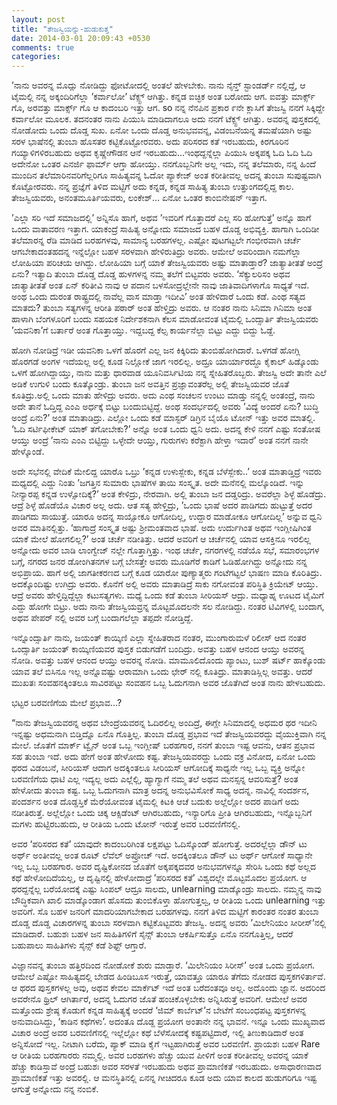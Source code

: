 ```yaml
---
layout: post
title: "ತೇಜಸ್ವಿಯನ್ನು-ಹುಡುಕುತ್ತ"
date: 2014-03-01 20:09:43 +0530
comments: true
categories: 
---
```

’ನಾನು ಅವರನ್ನ ಮೊದ್ಲು ನೋಡಿದ್ದು ಫೋಟೋದಲ್ಲಿ ಅಂತಲೆ ಹೇಳಬೇಕು. ನಾನು ನೈನ್ತ್ ಸ್ಟಾಂಡರ್ಡ್ ನಲ್ಲಿದ್ದೆ, ಆ ಟೈಮಲ್ಲಿ ನನ್ನ ಅಕ್ಕಂದಿರಿಗೆಲ್ಲಾ ’ಕರ್ವಾಲೋ’ ಟೆಕ್ಸ್ಟ್ ಆಗಿತ್ತು. ಕನ್ನಡ ಐಚ್ಛಿಕ ಅಂತ ಬರೋದು ಆಗ. ಐವತ್ತು ಮಾರ್ಕ್ಸ್ ಗೊ, ಅರವತ್ತು ಮಾರ್ಕ್ಸ್ ಗೊ ಆ ಕಾದಂಬರಿ ಇತ್ತು ಆಗ. so ನನ್ನ ನೆನಪಿನ ಪ್ರಕಾರ ೯ನೇ ಕ್ಲಾಸಿಗೆ ತೇಜಸ್ವಿ ನನಗೆ ಸಿಕ್ಕಿದ್ದೇ ಕರ್ವಾಲೋ ಮೂಲಕ. ತದನಂತರ ನಾನು ಪಿಯುಸಿ ಮಾಡಿದಾಗಲೂ ಅದು ನನಗೆ ಟೆಕ್ಸ್ಟ್ ಆಗಿತ್ತು. ಅವರನ್ನ ಪುಸ್ತಕದಲ್ಲಿ ನೋಡೋದು ಒಂದು ದೊಡ್ಡ ಸುಖ. ಏನೋ ಒಂದು ದೊಡ್ಡ ಅನುಭವವನ್ನ, ವಿಡಂಬನೆಯನ್ನ ತಮಷೆಯಾಗಿ ಅಷ್ಟು ಸರಳ ಭಾಷೆನಲ್ಲಿ ತುಂಬಾ ಹೊಸತರ ಕಟ್ಟಿಕೊಟ್ಟೋರವರು. ಅದು ಪರಿಸರದ ಕತೆ ಇರಬಹುದು, ಕಿರಗೂರಿನ ಗಯ್ಯಾಳಿಗಳಿರಬಹುದು ಅಥವ ಕೃಷ್ಣೇಗೌಡನ ಆನೆ ಇರಬಹುದು…ಇಂಥದ್ದನ್ನೆಲ್ಲಾ ಪಿಯುಸಿ ಅಕ್ಕಪಕ್ಕ ಓದಿ ಓದಿ ಓದಿ ಅದೇನೋ ಒಂತರ ಎನರ್ಜಿ ಫಾರ್ಮ್ ಆಗ್ತಾ ಹೋಯ್ತು. ನನಗೊಬ್ಬನಿಗೇ ಅಲ್ಲ ಇದು, ನನ್ನ ತಲೆಮಾರು, ನನ್ನ ಹಿಂದೆ ಮುಂದಿನ ತಲೆಮಾರಿನವರಿಗೆಲ್ಲರಿಗೂ ಸಾಹಿತ್ಯವನ್ನ ಓದೋ ಪ್ಯಾಕೇಜ್ ಅಂತ ಕರೀತೀವಲ್ಲ ಅದನ್ನ ತುಂಬಾ ಸುಪುಷ್ಟವಾಗಿ ಕೊಟ್ಟೋರವರು. ನನ್ನ ಪ್ರಜ್ಞೆಗೆ ತಿಳಿದ ಮಟ್ಟಿಗೆ ಅದು ಕನ್ನಡ, ಕನ್ನಡ ಸಾಹಿತ್ಯ ತುಂಬಾ ಉತ್ತುಂಗದಲ್ಲಿದ್ದ ಕಾಲ. ತೇಜಸ್ವಿಯವರು, ಅನಂತಮೂರ್ತಿಯವರು, ಲಂಕೇಶ್… ಏನೋ ಒಂತರ ಕಾಂಬಿನೇಷನ್ ಇತ್ತಾಗ.

’ಎಲ್ಲಾ ಸರಿ ಇದೆ ಸಮಾಜದಲ್ಲಿ’ ಅನ್ನಿಸೊ ಹಾಗೆ, ಅಥವ ’ಇವರಿಗೆ ಗೊತ್ತಾದರೆ ಎಲ್ಲ ಸರಿ ಹೋಗುತ್ತೆ’ ಅನ್ನೊ ಹಾಗೆ ಒಂದು ವಾತಾವರಣ ಇತ್ತಾಗ. ಯಾಕಂದ್ರೆ ಸಾಹಿತ್ಯ ಅನ್ನೋದು ಸಮಾಜದ ಬಹಳ ದೊಡ್ಡ ಅಭಿವ್ಯಕ್ತಿ. ಹಾಗಾಗಿ ಒಂದಿಡೀ ತಲೆಮಾರನ್ನ ರೆಡಿ ಮಾಡಿದ ಬರಹಗಳವು, ಸಾಮಾನ್ಯ ಬರಹಗಳಲ್ಲ. ಎಷ್ಟೋ ಪುಟಗಟ್ಟಲೇ ಗಂಭೀರವಾಗಿ ಚರ್ಚೆ ಆಗಬೇಕಾದಂತಹದನ್ನ ಇನ್ನೆಲ್ಲೋ ಬಹಳ ಸರಳವಾಗಿ ಹೇಳಿರುತಿದ್ರು ಅವರು. ಆಮೇಲೆ ಅವರಿಂದಾಗಿ ನಮಗೆಲ್ಲಾ ಲೋಹಿಯಾ ಪರಿಚಯ ಆಗಿದ್ದು. ಲೋಹಿಯಾ ಬಗ್ಗೆ ಯಾಕೆ ತೇಜಸ್ವಿಯವರು ಅಷ್ಟು ಮಾತಾಡ್ತಾರೆ? ಜಾತ್ಯಾತೀತತೆ ಅಂದ್ರೆ ಏನು? ಇತ್ಯಾದಿ ತುಂಬಾ ದೊಡ್ಡ ದೊಡ್ಡ ಹುಳಗಳನ್ನ ನಮ್ಮ ತಲೆಗೆ ಬಿಟ್ಟವರು ಅವರು. ‘ಸೆಕ್ಯುಲರಿಸಂ ಅಥವ ಜಾತ್ಯಾತೀತತೆ ಅಂತ ಏನ್ ಕರಿತೀವಿ ನಾವು ಆ ಪದಾನ ಬಳಸೋದ್ರಲ್ಲೇನೇ ನಾವು ಜಾತಿವಾದಿಗಳಾಗೊ ಸಾಧ್ಯತೆ ಇದೆ. ಅಂಥ ಒಂದು ದುರಂತ ರಾಷ್ಟ್ರದಲ್ಲಿ ನಾವೆಲ್ಲ ವಾಸ ಮಾಡ್ತಾ ಇದೀವಿ’ ಅಂತ ಹೇಳಿದಾರೆ ಒಂದು ಕಡೆ. ಎಂಥ ಸತ್ಯದ ಮಾತದು? ತುಂಬಾ ಸತ್ಯಗಳನ್ನ ಆರೀತಿ ಪಠಾರ್ ಅಂತ ಹೇಳ್ತಿದ್ರು ಅವರು. ಆ ನಂತರ ನಾನು ಸಿನಿಮಾ ಗಿನಿಮಾ ಅಂತ ಹಾಳಾಗಿ ಬೆಂಗಳೂರಿಗೆ ಬಂದು ಸಹಯಕ ನಿರ್ದೇಶಕನಾಗಿ ಕೆಲಸ ಮಾಡೋವಂತ ಟೈಮಲ್ಲಿ ಒಂದ್ಸಾರ್ತಿ ತೇಜಸ್ವಿಯವರು ’ಯವನಿಕಾ’ಗೆ ಬರ್ತಾರೆ ಅಂತ ಗೊತ್ತಾಯ್ತು. ಇದ್ದಬದ್ದ ಕೆಲ್ಸ ಕಾರ್ಯನೆಲ್ಲಾ ಬಿಟ್ಟು ಎದ್ದು ಬಿದ್ದು ಓಡ್ದೆ.

ಹೋಗಿ ನೋಡಿದ್ರೆ ಇಡೀ ಯವನಿಕಾ ಒಳಗೆ ಹೊರಗೆ ಎಲ್ಲ ಜನ ಕಿಕ್ಕಿರಿದು ತುಂಬಿಹೋಗಿದಾರೆ. ಒಳಗಡೆ ಹೋಗ್ಲಿ ಹೊರಗಡೆ ಅಂಗಳ ಇದೆಯಲ್ಲ ಅಲ್ಲಿ ಕೂಡ ನಿಲ್ಲೋಕೆ ಜಾಗ ಇರಲಿಲ್ಲ. ಅದ್ರೂ ಯಾರ್ಯಾರದ್ದೊ ಕೈಕಾಲ್ ಹಿಡ್ಕೊಂಡು ಒಳಗೆ ಹೋಗಿದ್ದಾಯ್ತು, ನಾನು ಮತ್ತು ಧಾರವಾಡ ಯೂನಿವರ್ಸಿಟಿಯ ನನ್ನ ಸ್ನೇಹಿತರೊಬ್ಬರು. ತೇಜಸ್ವಿ ಅದೇ ತಾನೇ ಎಲೆ ಅಡಿಕೆ ಉಗುಳಿ ಬಂದು ಕೂತ್ಕೊಂಡ್ರು. ತುಂಬಾ ಜನ ಅವತ್ತಿನ ಪ್ರಜ್ಞಾವಂತರೆಲ್ಲ ಅಲ್ಲಿ ತೇಜಸ್ವಿಯವರ ಜೊತೆ ಕೂತಿದ್ರು.ಅಲ್ಲಿ ಒಂದು ಮಾತು ಹೇಳಿದ್ರು ಅವರು. ಅದು ಎಂಥ ಸಂಚಲನ ಉಂಟು ಮಾಡ್ತು ನನ್ನಲ್ಲಿ ಅಂತಂದ್ರೆ, ನಾನು ಅದೇ ತಾನೆ ಓದ್ತಿದ್ದ ಎಂಎ ಅರ್ಧಕ್ಕೆ ಬಿಟ್ಟು ಬಂದುಬಿಟ್ಟಿದ್ದೆ. ಅಂಥ ಸಂದರ್ಭದಲ್ಲಿ ಅವರು ’ವಿದ್ಯೆ ಅಂದರೆ ಏನು? ಬುದ್ಧಿ ಅಂದ್ರೆ ಏನು?’ ಅಂತ ಮಾತಾಡಿದ್ರು. ಎಲ್ಲೋ ಒಂದು ಕಡೆ ಮಾಸ್ಟರ್ ಡಿಗ್ರಿನ ಬೈಯೊ ಟೋನ್ ಇತ್ತು ಅವರ ಮಾತಲ್ಲಿ. ‘ಓದಿ ಸರ್ಟಿಫೀಕೇಟ್ ಯಾಕ್ ತಗೋಬೇಕು?’ ಅನ್ನೊ ಅಂತ ಒಂದು ಧ್ವನಿ ಅದು. ಅದನ್ನ ಕೇಳಿ ನನಗೆ ಎಷ್ಟು ಸಂತೋಷ ಆಯ್ತು ಅಂದ್ರೆ ’ನಾನು ಎಂಎ ಬಿಟ್ಟಿದ್ದು ಒಳ್ಳೇದೇ ಆಯ್ತು, ಗುರುಗಳು ಕರೆಕ್ಟಾಗಿ ಹೇಳ್ತಾ ಇದಾರೆ’ ಅಂತ ನನಗೆ ನಾನೇ ಹೇಳ್ಕೊಂಡೆ.

ಅದೇ ಸಭೆನಲ್ಲಿ ವೇದಿಕೆ ಮೇಲಿದ್ದ ಯಾರೊ ಒಬ್ರು ’ಕನ್ನಡ ಉಳುಸ್ಬೇಕು, ಕನ್ನಡ ಬೆಳೆಸ್ಬೇಕು..’ ಅಂತ ಮಾತಾಡ್ತಿದ್ರೆ ಇವರು ಮಧ್ಯದಲ್ಲಿ ಎದ್ದು ನಿಂತು ’ಜಗತ್ತಿನ ಸುಮಾರು ಭಾಷೆಗಳ ತಾಯಿ ಸಂಸ್ಕೃತ. ಅದೇ ಮನೆನಲ್ಲಿ ಮಲ್ಕೊಂಡಿದೆ. ಇನ್ನು ನೀನ್ಯಾರಪ್ಪ ಕನ್ನಡ ಉಳ್ಸೋದಿಕ್ಕೆ?’ ಅಂತ ಕೇಳಿದ್ರು, ನೇರವಾಗಿ. ಅಲ್ಲಿ ತುಂಬಾ ಜನ ದಡ್ಡರಿದ್ರು. ಅವರೆಲ್ಲಾ ಶಿಳ್ಳೆ ಹೊಡೆದ್ರು. ಆದ್ರೆ ಶಿಳ್ಳೆ ಹೊಡೆಯೊ ವಿಚಾರ ಅಲ್ಲ ಅದು. ಆತ ಸತ್ಯ ಹೇಳ್ತಿದ್ರು, ’ಒಂದು ಭಾಷೆ ಅದರ ಪಾಡಿಗದು ಹುಟ್ಟುತ್ತೆ ಅದರ ಪಾಡಿಗದು ಸಾಯುತ್ತೆ. ಯಾರೂ ಅದನ್ನ ಸಾಯ್ಸೋಕೂ ಆಗೋದಿಲ್ಲ, ಉದ್ದಾರ ಮಾಡೋಕೂ ಆಗೋದಿಲ್ಲ’ ಅನ್ನುವ ಧ್ವನಿ ಅವರ ಮಾತಿನಲ್ಲಿತ್ತು. ‘ಹಾಗಾದ್ರೆ ಸಂಸ್ಕೃತ ಅಷ್ಟು ಶ್ರೀಮಂತವಾದ ಭಾಷೆ. ಅದು ಉರ್ದುಗಿಂತ ಅಥವ ಇಂಗ್ಲೀಷಿಗಿಂತ ಯಾಕೆ ಮೇಲೆ ಹೋಗಲಿಲ್ಲ?’ ಅಂತ ಚರ್ಚೆ ನಡೀತಿತ್ತು. ಆದರೆ ಅವರಿಗೆ ಆ ಚರ್ಚೆನಲ್ಲಿ ಯಾವ ಆಸಕ್ತಿನೂ ಇರಲಿಲ್ಲ ಅನ್ನೋದು ಅವರ ಬಾಡಿ ಲಾಂಗ್ವೇಜ್ ನಲ್ಲೇ ಗೊತ್ತಾಗ್ತಿತ್ತು. ಇಂಥ ಚರ್ಚೆ, ನಗರಗಳಲ್ಲಿ ನಡೆಯೊ ಸಭೆ, ಸಮಾರಂಭಗಳ ಬಗ್ಗೆ, ನಗರದ ಜನರ ಡೋಂಗಿತನಗಳ ಬಗ್ಗೆ ಬೇಸತ್ತೇ ಅವರು ಮೂಡಿಗೆರೆ ಕಾಡಿಗೆ ಓಡಿಹೋಗಿದ್ದು ಅನ್ನೋದು ನನ್ನ ಅಭಿಪ್ರಾಯ. ಹಾಗೆ ಅಲ್ಲಿ ಜಾಗತೀಕರಣದ ಬಗ್ಗೆ ಕೂಡ ಯಾರೋ ಪುಣ್ಯಾತ್ಮರು ಗಂಟೆಗಟ್ಟಲೆ ಭಾಷಣ ಮಾಡಿ ಕೊರಿತಿದ್ರು. ಅದಕ್ಕೊಂದಿಷ್ಟು ಉಗಿದ್ರು ಅವರು. ಕೊನೆಗೆ ಅಲ್ಲಿ ಅವರು ಮಾತಾಡಿದ್ರೆ ಸಾಕು ನಗೋವಂತ ಪರಿಸ್ಥಿತಿ ಕ್ರಿಯೇಟ್ ಆಯ್ತು. ಆದ್ರೆ ಅವರು ಹೇಳ್ತಿದ್ದಿದ್ದೆಲ್ಲಾ ಕಟುಸತ್ಯಗಳು. ಮಧ್ಯೆ ಒಂದು ಕಡೆ ತುಂಬಾ ಸೀರಿಯಸ್ ಆದ್ರು. ಮಧ್ಯಾಹ್ನ ಊಟದ ಟೈಮಿಗೆ ಎದ್ದು ಹೋಗೇ ಬಿಟ್ರು. ಅದು ನಾನು ತೇಜಸ್ವಿಯವ್ರನ್ನ ಮೊಟ್ಟಮೊದಲನೇ ಸಲ ನೋಡಿದ್ದು. ನಂತರ ಟಿವಿಗಳಲ್ಲಿ ಬಂದಾಗ, ಅಥವ ಪೇಪರ್ ನಲ್ಲಿ ಅವರ ಬಗ್ಗೆ ಬಂದಾಗಲೆಲ್ಲಾ ತಪ್ಪದೇ ನೋಡ್ತಿದ್ದೆ.

ಇನ್ನೊಂದ್ಸಾರ್ತಿ ನಾನು, ಜಯಂತ್ ಕಾಯ್ಕಿಣಿ ಎಲ್ಲಾ ಸ್ನೇಹಿತರಾದ ನಂತರ, ಮುಂಗಾರುಮಳೆ ರಿಲೀಸ್ ಆದ ನಂತರ ಒಂದ್ಸಾರ್ತಿ ಜಯಂತ್ ಕಾಯ್ಕಿಣಿಯವರ ಪುಸ್ತಕ ಬಿಡುಗಡೆಗೆ ಬಂದಿದ್ರು. ಅವತ್ತು ಬಹಳ ಆನಂದ ಆಯ್ತು ಅವರನ್ನ ನೋಡಿ. ಅವತ್ತು ಬಹಳ ಆನಂದ ಆಯ್ತು ಅವರನ್ನ ನೋಡಿ. ಮಾಮೂಲಿದೊಂದು ಪ್ಯಾಂಟು, ಬುಶ್ ಷರ್ಟ್ ಹಾಕ್ಕೊಂಡು ಯಾವ ತಲೆ ಬಿಸಿನೂ ಇಲ್ಲ ಅನ್ನೊವಷ್ಟು ಆರಾಮಾಗಿ ಒಂದು ಛೇರ್ ನಲ್ಲಿ ಕೂತಿದ್ರು. ಮಾತಾಡಿಸ್ಲಿಲ್ಲ ಅವತ್ತು. ಆದರೆ ಮುಖತಃ ಸಂವಹನಕ್ಕಿಂತಲೂ ಸಾವಿರಪಟ್ಟು ಸಂವಹನ ಒಬ್ಬ ಓದುಗನಾಗಿ ಅವರ ಜೊತೆಗಿದೆ ಅಂತ ನಾನು ಹೇಳಬಹುದು.

ಭಟ್ಟರ ಬರವಣಿಗೆಯ ಮೇಲೆ ಪ್ರಭಾವ…?

“ನಾನು ತೇಜಸ್ವಿಯವರನ್ನ ಅಥವ ಬೇಂದ್ರೆಯವರನ್ನ ಓದಿರಲಿಲ್ಲ ಅಂದಿದ್ರೆ, ಈಗ್ಲೇ ಸಿನಿಮಾದಲ್ಲಿ ಅಧಮರ ಥರ ಇದೀನಿ ಇನ್ನಷ್ಟು ಅಧಮನಾಗಿ ಬಿಡ್ತಿದ್ನೊ ಏನೊ ಗೊತ್ತಿಲ್ಲ. ತುಂಬಾ ದೊಡ್ಡ ಪ್ರಭಾವ ಇದೆ ತೇಜಸ್ವಿಯವರದ್ದು ವೈಯುಕ್ತಿವಾಗಿ ನನ್ನ ಮೇಲೆ. ಜೊತೆಗೆ ಮಾರ್ಕ್ ಟ್ವೈನ್ ಅಂತ ಒಬ್ಬ ಇಂಗ್ಲೀಷ್ ಬರಹಗಾರ, ನನಗೆ ತುಂಬಾ ಇಷ್ಟ ಆವನು, ಆತನ ಪ್ರಭಾವ ಸಹ ತುಂಬಾ ಇದೆ. ಅದು ಹೇಗೆ ಅಂತ ಹೇಳೋದು ಕಷ್ಟ. ತೇಜಸ್ವಿಯವರದ್ದು ಒಂದು ವಕ್ರ ವಿನೋದ, ಏನೋ ಒಂದು ಥರದ ವಿಡಂಬನೆ, ಸೀರಿಯಸ್ ಆದಾಗ ಅದಕ್ಕಿಂತಲೂ ಸೀರಿಯಸ್ ಆಗೋದಿಕ್ಕೆ ಸಾಧ್ಯನೇ ಇಲ್ಲ ಒಬ್ಬ ವ್ಯಕ್ತಿ ಅನ್ನೋ ಬರವಣಿಗೆಯ ಧಾಟಿ ಎಲ್ಲ ಇದ್ಯಲ್ಲ ಅದು ಎಲ್ಲೆಲ್ಲಿ, ಹ್ಯಾಗ್ಯಾಗೆ ನಮ್ಮ ತಲೆ ಅಥವ ಮನಸ್ಸನ್ನ ಆವರಿಸುತ್ತೆ? ಅಂತ ಹೇಳೋದು ತುಂಬಾ ಕಷ್ಟ. ಒಬ್ಬ ಓದುಗನಾಗಿ ಮಾತ್ರ ಅದನ್ನ ಅನುಭವಿಸೋಕೆ ಸಾಧ್ಯ ಅದನ್ನ. ನಾವಿಲ್ಲಿ ಸಂದರ್ಶನ, ಪಂದರ್ಶನ ಅಂತ ದೊಡ್ಡಸ್ತಿಕೆ ಮೆರೆಯೋವಂತ ಟೈಮಲ್ಲಿ ಕಿಟಕಿ ಆಚೆ ಬದುಕು ಅಲ್ಲೆಲ್ಲೋ ಅದರ ಪಾಡಿಗೆ ಅದು ನಡೀತಿರುತ್ತೆ. ಅಲ್ಲೆಲ್ಲೋ ಒಂದು ಚಿಕ್ಕ ಆಕ್ಸಿಡೆಂಟ್ ಆಗಿರಬಹುದು, ಇನ್ಯಾರಿಗೊ ಪ್ರೀತಿ ಆಗಿರಬಹುದು, ಇನ್ನೊಬ್ಬನಿಗೆ ಮಗಳು ಹುಟ್ಟಿರಬಹುದು, ಆ ರೀತಿಯ ಒಂದು ಟೋನ್ ಇರುತ್ತೆ ಅವರ ಬರವಣಿಗೆನಲ್ಲಿ.

ಅವರ ‘ಪರಿಸರದ ಕತೆ’ ಯಾವುದೇ ಕಾದಂಬರಿಗಿಂತ ಲಕ್ಷಪಟ್ಟು ಓದಿಸ್ಕೊಂಡ್ ಹೋಗುತ್ತೆ. ಅದರಲ್ಲೆಲ್ಲಾ ಡೌನ್ ಟು ಅರ್ಥ್ ಅಂತೀವಲ್ಲ ಅಂತ ರೂಟ್ ಲೆವೆಲ್ ಅಪ್ರೋಚ್ ಇದೆ. ಅದಕ್ಕಿಂತಲೂ ಡೌನ್ ಟು ಅರ್ಥ್ ಆಗೋಕೆ ಸಾಧ್ಯಾನೇ ಇಲ್ಲ ಒಬ್ಬ ಬರಹಗಾರ. ಅವರ ದೃಷ್ಟಿಕೋನದ ಜೊತೆಗೆ ಅಕ್ಕಪಕ್ಕದವರ ಅನುಭವಗಳನ್ನೂ ಸೇರಿಸಿ ಒಂದು ಕಥೆ ಅಲ್ಲದ ಕಥೆ ಹೇಳೋದಿದೆಯಲ್ಲ, ಆ ದೃಷ್ಟಿನಲ್ಲಿ ಹೇಳೋದಾದ್ರೆ ’ಪರಿಸರದ ಕತೆ’ ವಿಶ್ವದಲ್ಲೇ ಮೊಟ್ಟಮೊದಲ ಪ್ರಯೋಗ. ಆ ಥರದ್ದನ್ನೆಲ್ಲ ಬರೆಯೋದಕ್ಕೆ ಎಷ್ಟು ಸಿಂಪಲ್ ಆದ್ರೂ ಸಾಲದು, unlearning ಮಾಡ್ಕೊಂಡ್ರು ಸಾಲದು. ನಮ್ಮನ್ನ ನಾವು ಬೌದ್ಧಿಕವಾಗಿ ಖಾಲಿ ಮಾಡ್ಕೊಂಡಾಗ ಹೊಸದು ತುಂಬಿಕೊಳ್ತಾ ಹೋಗುತ್ತಲ್ವ, ಆ ರೀತಿಯ ಒಂದು unlearning ಇತ್ತು ಅವರಿಗೆ. ಸೊ ಬಹಳ ಜನರಿಗೆ ಮಾದರಿಯಾಗಬೇಕಾದ ಬರಹಗಳವು. ನನಗೆ ತಿಳಿದ ಮಟ್ಟಿಗೆ ಕಾರಂತರ ನಂತರ ತುಂಬಾ ದೊಡ್ಡ ದೊಡ್ಡ ವಿಚಾರಗಳನ್ನ ತುಂಬಾ ಸರಳವಾಗಿ ಕಟ್ಟಿಕೊಟ್ಟವರು ತೇಜಸ್ವಿ. ಅದನ್ನ ಅವರು ’ಮಿಲೇನಿಯಂ ಸೀರೀಸ್’ನಲ್ಲಿ ಮಾಡಿದಾರೆ. ಬಹುಶಃ ಬಹಳ ಜನ ಸಾಹಿತಿಗಳಿಗೆ ಸೈನ್ಸ್ ತುಂಬಾ ಆಕರ್ಷಿಸುತ್ತೊ ಏನೊ ನನಗೊತ್ತಿಲ್ಲ, ಆದರೆ ಬಹುಪಾಲು ಸಾಹಿತಿಗಳು ಸೈನ್ಸ್ ಕಡೆ ಶಿಫ್ಟ್ ಆಗ್ತಾರೆ.

ವಿಜ್ಞಾನವನ್ನ ತುಂಬಾ ಹತ್ತಿರದಿಂದ ನೋಡೋಕೆ ಶುರು ಮಾಡ್ತಾರೆ. ‘ಮಿಲೇನಿಯಂ ಸಿರೀಸ್’ ಅಂತ ಒಂದು ಪ್ರಯೋಗ. ಆಮೇಲೆ ಎಷ್ಟೋ ಸಾಹಿತ್ಯದಲ್ಲಿ ಬೇಡದ ಹಿಂಡಿಬೂಸ ಇರುತ್ತೆ, ಯಾವತ್ತೂ ಯಾರೂ ತೆಗೆದು ನೋಡದ ಪುಸ್ತಕಗಳಿರ್ತಾವೆ. ಆ ಥರದ ಪುಸ್ತಕಗಳಲ್ಲ ಅವು, ಅಥವ ಕೇವಲ ಮಾರ್ಕೆಟ್ ಇದೆ ಅಂತ ಬರೆದಂತವೂ ಅಲ್ಲ. ಅದೊಂದು ಜ್ಞಾನ. ಅದರಿಂದ ಅವರೇನೊ ಥ್ರಿಲ್ ಆಗಿರ್ತಾರೆ, ಅದನ್ನ ಓದುಗರ ಜೊತೆ ಹಂಚಿಕೊಳ್ಳಬೇಕು ಅನ್ನಿಸಿರುತ್ತೆ ಅವರಿಗೆ. ಆಮೇಲೆ ಅವರ ಮತ್ತೊಂದು ಶ್ರೇಷ್ಠ ಕೊಡುಗೆ ಕನ್ನಡ ಸಾಹಿತ್ಯಕ್ಕೆ ಅಂದರೆ ‘ಜಿಮ್ ಕಾರ್ಬೆಟ್’ನ ಬೇಟೆಗೆ ಸಂಬಂಧಪಟ್ಟ ಪುಸ್ತಕಗಳನ್ನ ಅನುವಾದಿಸಿದ್ದು, ‘ಕಾಡಿನ ಕಥೆಗಳು’. ಅದಂತೂ ದೊಡ್ದ ಪ್ರಯೋಗ ಅಂತಾನೇ ನನ್ನ ಭಾವನೆ. ಇನ್ನೂ ಒಂದು ಮುಖ್ಯವಾದ ವಿಚಾರ ಅಂದ್ರೆ ಅವರ ಬರವಣಿಗೆನಲ್ಲಿ ಇಲ್ಲೆಲ್ಲೋ ಕಥೆ ಬೆಳೆಸೋದಕ್ಕೆ ಕಷ್ಟಪಟ್ಟಿದಾರೆ, ಇಲ್ಲಿ ತಿಣುಕಾಡಿದಾರೆ ಅಂತ ಅನ್ನಿಸೋದೆ ಇಲ್ಲ. ನೀಟಾಗಿ ಬರೆದು, ಪ್ಯಾಕ್ ಮಾಡಿ ಕೈಗೆ ಇಟ್ಟಹಾಗಿರುತ್ತೆ ಅವರ ಬರವಣಿಗೆ. ಪ್ರಾಯಶಃ ಬಹಳ Rare ಆ ರೀತಿಯ ಬರಹಗಾರರು ನಮ್ಮಲ್ಲಿ. ಅವರ ಬರಹಗಳು ಹೆಚ್ಚು ಯುವ ಪೀಳಿಗೆ ಅಂತ ಕರೀತೀವಲ್ಲ ಅವರನ್ನ ಯಾಕೆ ಹೆಚ್ಚು ಕಾಡಿಸ್ತಾವೆ ಅಂದ್ರೆ ಬಹುಶಃ ಅವರ ಸರಳತೆ ಇರಬಹುದು ಅಥವ ಪ್ರಾಮಾಣಿಕತೆ ಇರಬಹುದು. ಅಸಾಧಾರಣವಾದ ಪ್ರಾಮಾಣಿಕತೆ ಇತ್ತು ಅವರಲ್ಲಿ. ಆ ಮನಸ್ಥಿತಿನಲ್ಲಿ ಏನನ್ನ ಗೀಚಿದರೂ ಕೂಡ ಅದು ಯಾವ ಕಾಲದ ಹುಡುಗರಿಗೂ ಇಷ್ಟ ಆಗುತ್ತೆ ಅನ್ನೋದು ನನ್ನ ನಂಬಿಕೆ.

